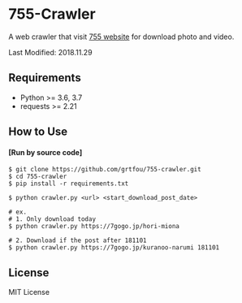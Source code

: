 # 755-Crawler
A web crawler that visit [755 website][1] for download photo and video.

Last Modified: 2018.11.29

## Requirements
* Python >= 3.6, 3.7
* requests >= 2.21

## How to Use
#### [Run by source code]
```
$ git clone https://github.com/grtfou/755-crawler.git
$ cd 755-crawler
$ pip install -r requirements.txt

$ python crawler.py <url> <start_download_post_date>

# ex.
# 1. Only download today
$ python crawler.py https://7gogo.jp/hori-miona

# 2. Download if the post after 181101
$ python crawler.py https://7gogo.jp/kuranoo-narumi 181101
```

## License
MIT License

[1]: http://7gogo.jp "755"
